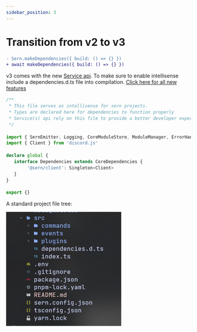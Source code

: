 ```yaml
---
sidebar_position: 3
---
```


# Transition from v2 to v3

```diff title="src/index.ts"
- Sern.makeDependencies({ build: () => {} })
+ await makeDependencies({ build: () => {} })
```

v3 comes with the new [Service api](../walkthrough/services). To make sure to enable intellisense
include a dependencies.d.ts file into compilation. [Click here for all new features](../../../blog/3.0.0)
```ts 
/**
 * This file serves as intellisense for sern projects.
 * Types are declared here for dependencies to function properly
 * Service(s) api rely on this file to provide a better developer experience.
 */

import { SernEmitter, Logging, CoreModuleStore, ModuleManager, ErrorHandling, CoreDependencies, Singleton } from '@sern/handler'
import { Client } from 'discord.js'

declare global {
   interface Dependencies extends CoreDependencies {
        '@sern/client': Singleton<Client>
   }
}

export {}

```

A standard project file tree: <br />

![file tree](../../../static/img/fs.png)



